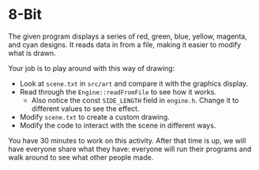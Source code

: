 # 8-Bit

The given program displays a series of red, green, blue, yellow, magenta, and cyan designs. It reads data in from a file, making it easier to modify what is drawn.

Your job is to play around with this way of drawing:
* Look at `scene.txt` in `src/art` and compare it with the graphics display.
* Read through the `Engine::readFromFile` to see how it works.
    * Also notice the const `SIDE_LENGTH` field in `engine.h`. Change it to different values to see the effect.
* Modify `scene.txt` to create a custom drawing.
* Modify the code to interact with the scene in different ways.

You have 30 minutes to work on this activity. After that time is up, we will have everyone share what they have: everyone will run their programs and walk around to see what other people made.
